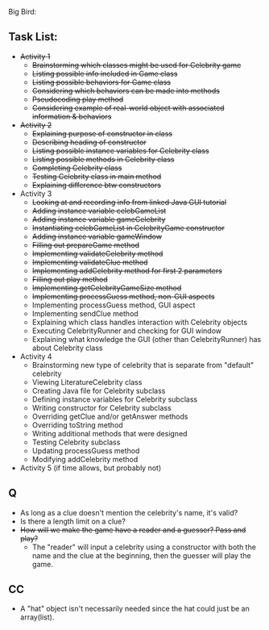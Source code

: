 Big Bird:

## Task List:
* ~~Activity 1~~
  * ~~Brainstorming which classes might be used for Celebrity game~~
  * ~~Listing possible info included in Game class~~
  * ~~Listing possible behaviors for Game class~~
  * ~~Considering which behaviors can be made into methods~~
  * ~~Pseudocoding play method~~
  * ~~Considering example of real-world object with associated information & behaviors~~
* ~~Activity 2~~
  * ~~Explaining purpose of constructor in class~~
  * ~~Describing heading of constructor~~
  * ~~Listing possible instance variables for Celebrity class~~
  * ~~Listing possible methods in Celebrity class~~
  * ~~Completing Celebrity class~~
  * ~~Testing Celebrity class in main method~~
  * ~~Explaining difference btw constructors~~
* Activity 3
  * ~~Looking at and recording info from linked Java GUI tutorial~~
  * ~~Adding instance variable celebGameList~~
  * ~~Adding instance variable gameCelebrity~~
  * ~~Instantiating celebGameList in CelebrityGame constructor~~
  * ~~Adding instance variable gameWindow~~
  * ~~Filling out prepareGame method~~
  * ~~Implementing validateCelebrity method~~
  * ~~Implementing validateClue method~~
  * ~~Implementing addCelebrity method for first 2 parameters~~
  * ~~Filling out play method~~
  * ~~Implementing getCelebrityGameSize method~~
  * ~~Implementing processGuess method, non-GUI aspects~~
  * Implementing processGuess method, GUI aspect
  * Implementing sendClue method
  * Explaining which class handles interaction with Celebrity objects
  * Executing CelebrityRunner and checking for GUI window
  * Explaining what knowledge the GUI (other than CelebrityRunner) has about Celebrity class
* Activity 4
  * Brainstorming new type of celebrity that is separate from "default" celebrity
  * Viewing LiteratureCelebrity class
  * Creating Java file for Celebrity subclass
  * Defining instance variables for Celebrity subclass
  * Writing constructor for Celebrity subclass
  * Overriding getClue and/or getAnswer methods
  * Overriding toString method
  * Writing additional methods that were designed
  * Testing Celebrity subclass
  * Updating processGuess method
  * Modifying addCelebrity method
* Activity 5 (if time allows, but probably not)


## Q
* As long as a clue doesn't mention the celebrity's name, it's valid?
* Is there a length limit on a clue?
* ~~How will we make the game have a reader and a guesser? Pass and play?~~
  * The "reader" will input a celebrity using a constructor with both the name and the clue at the beginning, then the guesser will play the game.

## CC
* A "hat" object isn't necessarily needed since the hat could just be an array(list).
